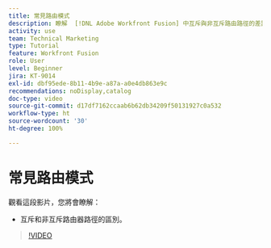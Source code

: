 ```yaml
---
title: 常見路由模式
description: 瞭解  [!DNL Adobe Workfront Fusion] 中互斥與非互斥路由路徑的差異。
activity: use
team: Technical Marketing
type: Tutorial
feature: Workfront Fusion
role: User
level: Beginner
jira: KT-9014
exl-id: dbf95ede-8b11-4b9e-a87a-a0e4db863e9c
recommendations: noDisplay,catalog
doc-type: video
source-git-commit: d17df7162ccaab6b62db34209f50131927c0a532
workflow-type: ht
source-wordcount: '30'
ht-degree: 100%

---
```


# 常見路由模式

觀看這段影片，您將會瞭解：

* 互斥和非互斥路由器路徑的區別。

>[!VIDEO](https://video.tv.adobe.com/v/335273/?quality=12&learn=on&enablevpops)
